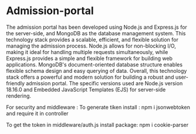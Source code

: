 # Admission-portal
The admission portal has been developed using Node.js and Express.js for the server-side, and MongoDB as the database management system.
This technology stack provides a scalable, efficient, and flexible solution for managing the admission process. Node.js allows for non-blocking I/O, making it ideal for handling multiple requests simultaneously, while Express.js provides a simple and flexible framework for building web applications. MongoDB's document-oriented database structure enables flexible schema design and easy querying of data. Overall, this technology stack offers a powerful and modern solution for building a robust and user-friendly admission portal.
The specific versions used are Node.js version 18.16.0 and Embedded JavaScript Templates (EJS) for server-side rendering. 


For security and middleware :
  To generate tiken install : npm i         jsonwebtoken and require it in controller

  To get the token in middleware/auth.js install package:
  npm i cookie-parser



